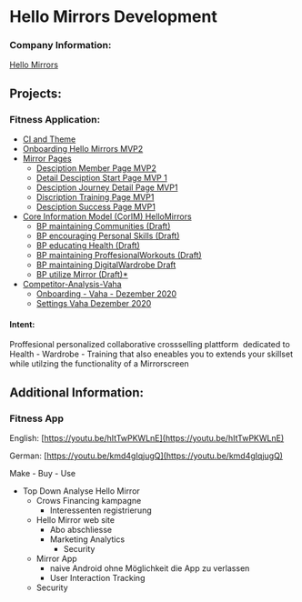 # Hello Mirrors Development

### Company Information:

[Hello Mirrors](../../../../cerulean-circle-unlimited-2cu/customer/sales/hello-mirrors.md)

## Projects:

### Fitness Application:

- [CI and Theme](./hello-mirrors-development/ci-and-theme.md)
- [Onboarding Hello Mirrors MVP2](./hello-mirrors-development/onboarding-hello-mirrors-mvp2.md)
- [Mirror Pages](./hello-mirrors-development/mirror-pages.md)
  - [Desciption Member Page MVP2](./2cu.atlassian.net/wiki/spaces/CCU/pages/635437104/Desciption_Member_Page_MVP2.md)
  - [Detail Desciption Start Page MVP 1](./2cu.atlassian.net/wiki/spaces/CCU/pages/636190911/Detail_Desciption_Start_Page_MVP_1.md)
  - [Desciption Journey Detail Page MVP1](./2cu.atlassian.net/wiki/spaces/CCU/pages/636223509/Desciption_Journey_Detail_Page_MVP1.md)
  - [Discription Training Page MVP1](./2cu.atlassian.net/wiki/spaces/CCU/pages/656801867/Discription_Training_Page_MVP1.md)
  - [Desciption Success Page MVP1](./2cu.atlassian.net/wiki/spaces/CCU/pages/636223519/Desciption_Success_Page_MVP1.md)
- [Core Information Model (CorIM) HelloMirrors](./hello-mirrors-development/core-information-model-corim-hellomirrors.md)
  - [BP maintaining Communities (Draft)](https://2cu.atlassian.net/wiki/spaces/CCU/pages/901775387/BP+maintaining+Communities+Draft)
  - [BP encouraging Personal Skills (Draft)](https://2cu.atlassian.net/wiki/spaces/CCU/pages/902103075/BP+encouraging+Personal+Skills+Draft)
  - [BP educating Health (Draft)](https://2cu.atlassian.net/wiki/spaces/CCU/pages/902135848/BP+educating+Health+Draft)
  - [BP maintaining ProffesionalWorkouts (Draft)](https://2cu.atlassian.net/wiki/spaces/CCU/pages/890535995/BP+maintaining+ProffesionalWorkouts+Draft)
  - [BP maintaining DigitalWardrobe Draft](./2cu.atlassian.net/wiki/spaces/CCU/pages/901709873/BP_maintaining_DigitalWardrobe_Draft.md)
  - [BP utilize Mirror (Draft)\*](https://2cu.atlassian.net/wiki/spaces/CCU/pages/902135861/BP+utilize+Mirror+Draft)
- [Competitor-Analysis-Vaha](./hello-mirrors-development/competitor-analysis-vaha.md)
  - [Onboarding - Vaha - Dezember 2020](./2cu.atlassian.net/wiki/spaces/CCU/pages/719781907/Onboarding_-_Vaha_-_Dezember_2020.md)
  - [Settings Vaha Dezember 2020](./2cu.atlassian.net/wiki/spaces/CCU/pages/720273449/Settings_Vaha_Dezember_2020.md)

#### Intent:

Proffesional personalized collaborative crossselling plattform  dedicated to Health - Wardrobe - Training that also eneables you to extends your skillset while utilzing the functionality of a Mirrorscreen

## Additional Information:

### Fitness App

English: [https://youtu.be/hItTwPKWLnE](https://youtu.be/hItTwPKWLnE)

German: [https://youtu.be/kmd4gIqjugQ](https://youtu.be/kmd4gIqjugQ)

Make - Buy - Use

- Top Down Analyse Hello Mirror
  - Crows Financing kampagne
    - Interessenten registrierung
  - Hello Mirror web site
    - Abo abschliesse
    - Marketing Analytics
      - Security
  - Mirror App
    - naive Android ohne Möglichkeit die App zu verlassen
    - User Interaction Tracking
  - Security